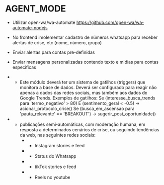 # AGENT_MODE
* Utilizar open-wa/wa-automate https://github.com/open-wa/wa-automate-nodejs 
* No frontend imolementar cadastro de números whatsapp para receber alertas de crise, etc (nome, número, grupo)

* Enviar alertas para contas pre-definidas
* Enviar mensagens personalizadas contendo texto e midias para contas especificas 


* - Este módulo deverá ter um sistema de gatilhos (triggers) que monitora a base de dados. Deverá ser configurado para reagir não apenas a dados das redes sociais, mas também aos dados do Google Trends. Exemplos de gatilhos:
Se (interesse_busca_trends para 'termo_negativo' > 80) E (sentimento_geral < -0.5) -> acionar_protocolo_crise()
Se (busca_em_ascensao para 'pauta_relevante' == 'BREAKOUT') -> sugerir_post_oportunidade()

* - publicações semi-automáticas, com moderação humana, em resposta a determinados cenários de crise, ou seguindo tendências da web, nas seguintes redes sociais:
    * - Instagram stories e feed
    * - Status do Whatsapp
    * - tikTok stories e feed
    * - Reels no youtube


    